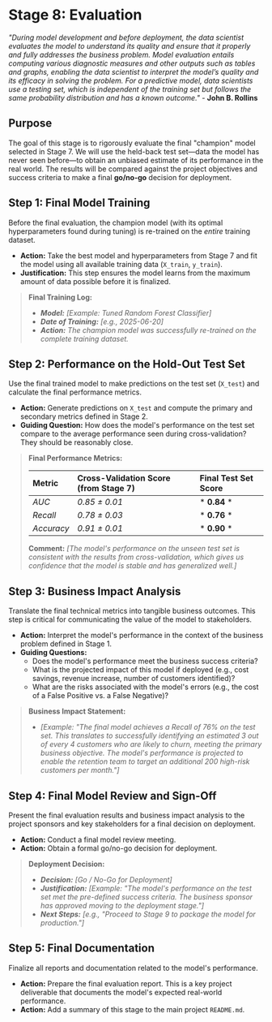 # Stage 8: Evaluation
_"During model development and before deployment, the data scientist evaluates the model to understand its quality and ensure that it properly and fully addresses the business problem. Model evaluation entails computing various diagnostic measures and other outputs such as tables and graphs, enabling the data scientist to interpret the model’s quality and its efficacy in solving the problem. For a predictive model, data scientists use a testing set, which is independent of the training set but follows the same probability distribution and has a known outcome."_ - **John B. Rollins**


## Purpose
The goal of this stage is to rigorously evaluate the final "champion" model selected in Stage 7. We will use the held-back test set—data the model has never seen before—to obtain an unbiased estimate of its performance in the real world. The results will be compared against the project objectives and success criteria to make a final **go/no-go** decision for deployment.


## Step 1: Final Model Training
Before the final evaluation, the champion model (with its optimal hyperparameters found during tuning) is re-trained on the *entire* training dataset.

* **Action:** Take the best model and hyperparameters from Stage 7 and fit the model using all available training data (`X_train`, `y_train`).
* **Justification:** This step ensures the model learns from the maximum amount of data possible before it is finalized.

> **Final Training Log:**
>
> * ***Model:** [Example: Tuned Random Forest Classifier]*
> * ***Date of Training:** [e.g., 2025-06-20]*
> * ***Action:** The champion model was successfully re-trained on the complete training dataset.*


## Step 2: Performance on the Hold-Out Test Set
Use the final trained model to make predictions on the test set (`X_test`) and calculate the final performance metrics.

* **Action:** Generate predictions on `X_test` and compute the primary and secondary metrics defined in Stage 2.
* **Guiding Question:** How does the model's performance on the test set compare to the average performance seen during cross-validation? They should be reasonably close.

> **Final Performance Metrics:**
>
> | Metric | Cross-Validation Score (from Stage 7) | **Final Test Set Score** |
> | :--- | :--- | :--- |
> | *AUC* | *0.85 ± 0.01* | * **0.84** * |
> | *Recall* | *0.78 ± 0.03* | * **0.76** * |
> | *Accuracy*| *0.91 ± 0.01* | * **0.90** * |
>
> **Comment:** *[The model's performance on the unseen test set is consistent with the results from cross-validation, which gives us confidence that the model is stable and has generalized well.]*


## Step 3: Business Impact Analysis
Translate the final technical metrics into tangible business outcomes. This step is critical for communicating the value of the model to stakeholders.

* **Action:** Interpret the model's performance in the context of the business problem defined in Stage 1.
* **Guiding Questions:**
    * Does the model's performance meet the business success criteria?
    * What is the projected impact of this model if deployed (e.g., cost savings, revenue increase, number of customers identified)?
    * What are the risks associated with the model's errors (e.g., the cost of a False Positive vs. a False Negative)?

> **Business Impact Statement:**
>
> * *[Example: "The final model achieves a Recall of 76% on the test set. This translates to successfully identifying an estimated 3 out of every 4 customers who are likely to churn, meeting the primary business objective. The model's performance is projected to enable the retention team to target an additional 200 high-risk customers per month."]*


## Step 4: Final Model Review and Sign-Off
Present the final evaluation results and business impact analysis to the project sponsors and key stakeholders for a final decision on deployment.

* **Action:** Conduct a final model review meeting.
* **Action:** Obtain a formal go/no-go decision for deployment.

> **Deployment Decision:**
>
> * ***Decision:*** *[Go / No-Go for Deployment]*
> * ***Justification:*** *[Example: "The model's performance on the test set met the pre-defined success criteria. The business sponsor has approved moving to the deployment stage."]*
> * ***Next Steps:*** *[e.g., "Proceed to Stage 9 to package the model for production."]*


## Step 5: Final Documentation
Finalize all reports and documentation related to the model's performance.

* **Action:** Prepare the final evaluation report. This is a key project deliverable that documents the model's expected real-world performance.
* **Action:** Add a summary of this stage to the main project `README.md`.